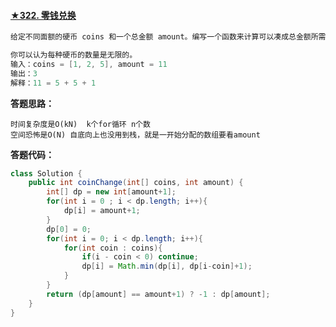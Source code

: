 #### [★322. 零钱兑换](https://leetcode-cn.com/problems/coin-change/)

```java
给定不同面额的硬币 coins 和一个总金额 amount。编写一个函数来计算可以凑成总金额所需的最少的硬币个数。如果没有任何一种硬币组合能组成总金额，返回 -1。

你可以认为每种硬币的数量是无限的。
输入：coins = [1, 2, 5], amount = 11
输出：3 
解释：11 = 5 + 5 + 1
```



**答题思路：** 

```
时间复杂度是O(kN)  k个for循环 n个数 
空间恐怖是O(N) 自底向上也没用到栈，就是一开始分配的数组要看amount
```



**答题代码：** 

```java
class Solution {
    public int coinChange(int[] coins, int amount) {
        int[] dp = new int[amount+1];
        for(int i = 0 ; i < dp.length; i++){
            dp[i] = amount+1;
        }
        dp[0] = 0;
        for(int i = 0; i < dp.length; i++){
            for(int coin : coins){
                if(i - coin < 0) continue;
                dp[i] = Math.min(dp[i], dp[i-coin]+1);
            }
        }
        return (dp[amount] == amount+1) ? -1 : dp[amount];
    }
}
```


